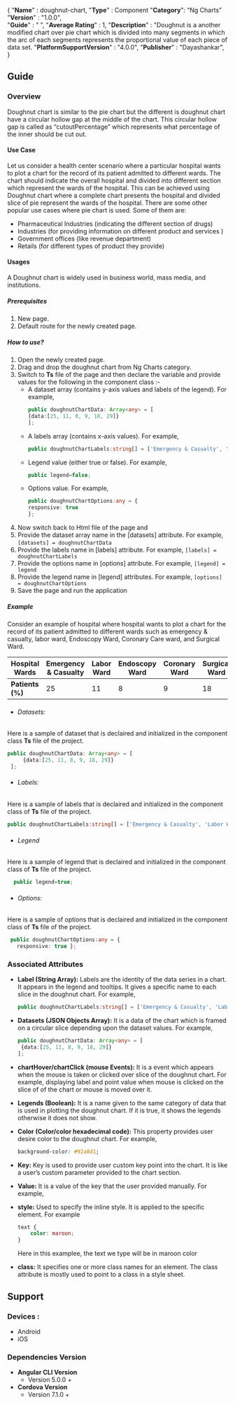 {
"**Name**" : doughnut-chart,
"**Type**" : Component
"**Category**": “Ng Charts”
"**Version**" : "1.0.0", 	 	
"**Guide**" : " ”,
"**Average Rating**" : 1,
"**Description**" : "Doughnut is a another modified chart over pie chart which is divided into many segments in which the arc of each segments represents the proportional value of each piece of data set.
"**PlatformSupportVersion**" : "4.0.0",
"**Publisher**" : "Dayashankar",
}
## Guide
### Overview
Doughnut chart is similar to the pie chart but the different is doughnut chart have a circular hollow gap at the middle of the chart. This circular hollow gap is called as “cutoutPercentage” which represents what percentage of the inner should be cut out.
#### Use Case
Let us consider a health center scenario where a particular hospital wants to plot a chart for the record of its patient admitted to different wards. The chart should indicate the overall hospital and divided into different section which represent the wards of the hospital. This can be achieved using  Doughnut chart where a complete chart presents the hospital and divided slice of pie represent the wards of the hospital. 
There are some other popular use cases where pie chart is used. Some of them are:
-   Pharmaceutical Industries (indicating the different section of drugs)
-   Industries (for providing information on different product and services )
-   Government offices (like revenue department)
-   Retails (for different types of product they provide)


#### Usages
A Doughnut chart is widely used in business world, mass media, and institutions.
##### Prerequisites
1. New page.
2. Default route for the newly created page.
##### How to use?
1. Open the newly created page.
2. Drag and drop the doughnut chart from Ng Charts category.
3. Switch to **Ts** file of the page and then declare the variable and provide values for the following in the component class :- 
    * A dataset array (contains y-axis values and labels of the legend). For example,
        ```typescript 
        public doughnutChartData: Array<any> = [
        {data:[25, 11, 8, 9, 18, 29]}
        ];
        ```
    * A labels array (contains x-axis values). For example,
        ```typescript
        public doughnutChartLabels:string[] = ['Emergency & Casualty', 'Labor Ward', 'Endoscopy Ward', 'Coronary Ward', 'Surgical Ward','General Ward'];
        ```
    * Legend value (either true or false). For example, 
        ```typescript
        public legend=false;
        ```
    * Options value. For example,
        ```typescript
        public doughnutChartOptions:any = {
        responsive: true
        };
        ```
4. Now switch back to Html file of the page and 
5. Provide the dataset array name in the [datasets] attribute. For example,
        ```
		[datasets] = doughnutChartData
		```
6. Provide the labels name in [labels] attribute. For example,
        ```
        [labels] = doughnutChartLabels
        ```
7. Provide the options name in [options] attribute. For example,
        ```
        [legend] = legend
        ```
8. Provide the legend name in [legend] attributes. For example,
        ```
		[options] = doughnutChartOptions
		```
9. Save the page and run the application 
##### Example
Consider an example of hospital where hospital wants to plot a chart for the record of its patient admitted to different wards such as emergency & casualty, labor ward, Endoscopy Ward, Coronary Care ward, and Surgical Ward.

| Hospital Wards | Emergency &  Casualty | Labor Ward | Endoscopy Ward | Coronary Ward | Surgical Ward | General Ward |
| ------ | ------ | ------ | ------ | ------ | ------ | ------ |
| **Patients (%)** | 25 | 11 | 8 | 9 | 18 | 29 |

-   ###### Datasets:
Here is a sample of dataset that is declaired and initialized in the component class **Ts** file of the project. 
```typescript
public doughnutChartData: Array<any> = [
     {data:[25, 11, 8, 9, 18, 29]}
 ];
```
-   ###### Labels:
Here is a sample of labels that is declaired and initialized in the component class of **Ts** file of the project.
```typescript
public doughnutChartLabels:string[] = ['Emergency & Casualty', 'Labor Ward', 'Endoscopy Ward', 'Coronary Ward', 'Surgical Ward','General Ward'];
```
-   ###### Legend
Here is a sample of legend that is declaired and initialized in the component class of **Ts** file of the project.
```typescript
  public legend=true;
```
-   ###### Options:
Here is a sample of options that is declaired and initialized in the component class of **Ts** file of the project.
```typescript
 public doughnutChartOptions:any = {
   responsive: true };
```
### Associated Attributes
- **Label (String Array):** Labels are the identity of the data series in a chart. It appears in the legend and tooltips. It gives a specific name to each slice in the doughnut chart. For example, 
    ```typescript
    public doughnutChartLabels:string[] = ['Emergency & Casualty', 'Labor Ward', 'Endoscopy Ward', 'Coronary Ward', 'Surgical Ward','General Ward'];
    ```

-   **Datasets (JSON Objects Array):** It is a data of the chart which is framed on a circular slice depending upon the dataset values. For example,
    ```typescript
    public doughnutChartData: Array<any> = [
     {data:[25, 11, 8, 9, 18, 29]}
    ];
    ```
- **chartHover/chartClick (mouse Events):** It is a event which appears when the mouse is taken or clicked over slice of the doughnut chart. For example, displaying label and point value when mouse is clicked on the slice of of the chart or mouse is moved over it. 
- **Legends (Boolean):** It is a name given to the same category of data that is used in plotting the doughnut chart. If it is true, it shows the legends otherwise it does not show.
- **Color (Color/color hexadecimal code):** This property provides user desire color to the doughnut chart. For example, 
    ```css
    background-color: #92a8d1;
    ```

-   **Key:** Key is used to provide user custom key point into the chart. It is like a user’s custom parameter provided to the chart section.

-   **Value:** It is a value of the key that the user provided manually. For example,
-   **style:** Used to specify the inline style. It is applied to the specific element. For example 
    ```css
    text {
    	color: maroon;
    }
    ```
    Here in this examplee, the text we type will be in maroon color
-   **class:** It specifies one or more class names for an element. The class attribute is mostly used to point to a class in a style sheet.
## Support 
### Devices : 
-   Android
-   iOS
### Dependencies Version
-   **Angular CLI Version**
    -   Version 5.0.0 +
-   **Cordova Version**
    -   Version 7.1.0 +

